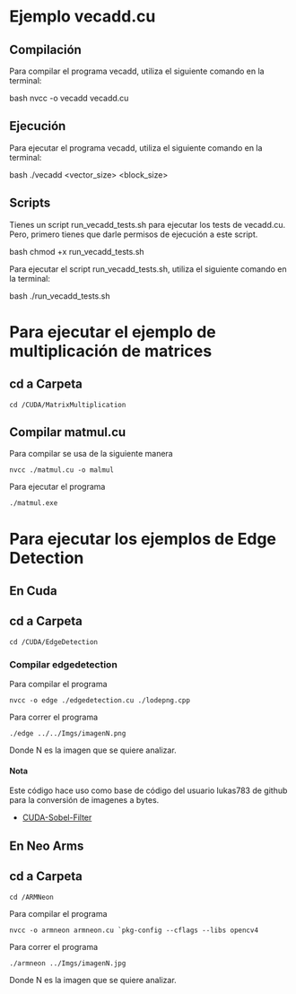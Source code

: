 
# Ejemplo vecadd.cu

## Compilación

Para compilar el programa vecadd, utiliza el siguiente comando en la terminal:

bash
nvcc -o vecadd vecadd.cu


## Ejecución

Para ejecutar el programa vecadd, utiliza el siguiente comando en la terminal:

bash
./vecadd <vector_size> <block_size>


## Scripts

Tienes un script run_vecadd_tests.sh para ejecutar los tests de vecadd.cu. Pero, primero tienes que darle permisos de ejecución a este script.

bash
chmod +x run_vecadd_tests.sh


Para ejecutar el script run_vecadd_tests.sh, utiliza el siguiente comando en la terminal:

bash
./run_vecadd_tests.sh


# Para ejecutar el ejemplo de multiplicación de matrices

## cd a Carpeta
```
cd /CUDA/MatrixMultiplication
```

## Compilar matmul.cu
Para compilar se usa de la siguiente manera

```
nvcc ./matmul.cu -o malmul
```

Para ejecutar el programa
```
./matmul.exe
```

# Para ejecutar los ejemplos de Edge Detection

## En Cuda

## cd a Carpeta
```
cd /CUDA/EdgeDetection
```

### Compilar edgedetection

Para compilar el programa
```
nvcc -o edge ./edgedetection.cu ./lodepng.cpp
```

Para correr el programa
```
./edge ../../Imgs/imagenN.png 
```
Donde N es la imagen que se quiere analizar.

#### Nota
Este código hace uso como base de código del usuario lukas783 de github para la conversión de imagenes a bytes.


- [CUDA-Sobel-Filter](https://github.com/lukas783/CUDA-Sobel-Filter)

## En Neo Arms

## cd a Carpeta
```
cd /ARMNeon
```

Para compilar el programa
```
nvcc -o armneon armneon.cu `pkg-config --cflags --libs opencv4
```

Para correr el programa
```
./armneon ../Imgs/imagenN.jpg
```
Donde N es la imagen que se quiere analizar.